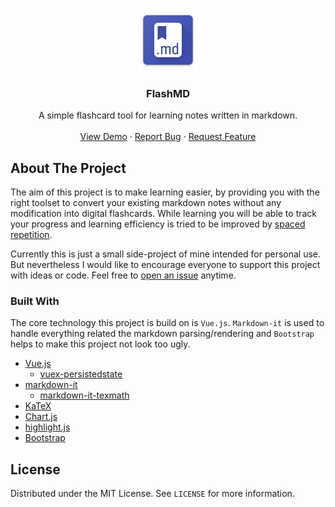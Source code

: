 <br />
<p align="center">
  <a href="https://github.com/Steve2955/flashmd">
  <img src="public/img/icons/android-chrome-192x192.png" alt="Logo" width="100" height="100">
  </a>

  <h3 align="center">FlashMD</h3>

  <p align="center">
  A simple flashcard tool for learning notes written in markdown.
  <br />
  <br />
  <a href="https://steve2955.github.io/flashmd/">View Demo</a>
  ·
  <a href="https://github.com/Steve2955/flashmd/issues">Report Bug</a>
  ·
  <a href="https://github.com/Steve2955/flashmd/issues">Request Feature</a>
  </p>
</p>

## About The Project

The aim of this project is to make learning easier, by providing you with the right toolset to convert your existing markdown notes without any modification into digital flashcards.
While learning you will be able to track your progress and learning efficiency is tried to be improved by [spaced repetition](https://en.wikipedia.org/wiki/Spaced_repetition).

Currently this is just a small side-project of mine intended for personal use. But nevertheless I would like to  encourage everyone to support this project with ideas or code. Feel free to [open an issue](https://github.com/Steve2955/flashmd/issues) anytime.

### Built With
The core technology this project is build on is ```Vue.js```. ```Markdown-it``` is used to handle everything related the markdown parsing/rendering and ```Bootstrap``` helps to make this project not look too ugly.
* [Vue.js](https://vuejs.org/)
  * [vuex-persistedstate](https://github.com/robinvdvleuten/vuex-persistedstate)
* [markdown-it](https://github.com/markdown-it/markdown-it)
  * [markdown-it-texmath](https://github.com/goessner/markdown-it-texmath)
* [KaTeX](https://katex.org/)
* [Chart.js](https://www.chartjs.org/)
* [highlight.js](https://highlightjs.org/)
* [Bootstrap](https://getbootstrap.com)

## License

Distributed under the MIT License. See `LICENSE` for more information.
